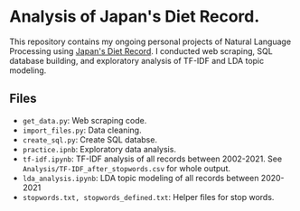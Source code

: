 # Analysis of Japan's Diet Record. 

This repository contains my ongoing personal projects of Natural Language Processing using [Japan's Diet Record](https://kokkai.ndl.go.jp/api.html). I conducted web scraping, 
SQL database building, and exploratory analysis of TF-IDF and LDA topic modeling. 

## Files
* `get_data.py`: Web scraping code. 
* `import_files.py`: Data cleaning. 
* `create_sql.py`: Create SQL databse. 
* `practice.ipnb`: Exploratory data analysis. 
* `tf-idf.ipynb`: TF-IDF analysis of all records between 2002-2021. See `Analysis/TF-IDF_after_stopwords.csv` for whole output. 
* `lda_analysis.ipynb`: LDA topic modeling of all records between 2020-2021
* `stopwords.txt, stopwords_defined.txt`: Helper files for stop words. 

